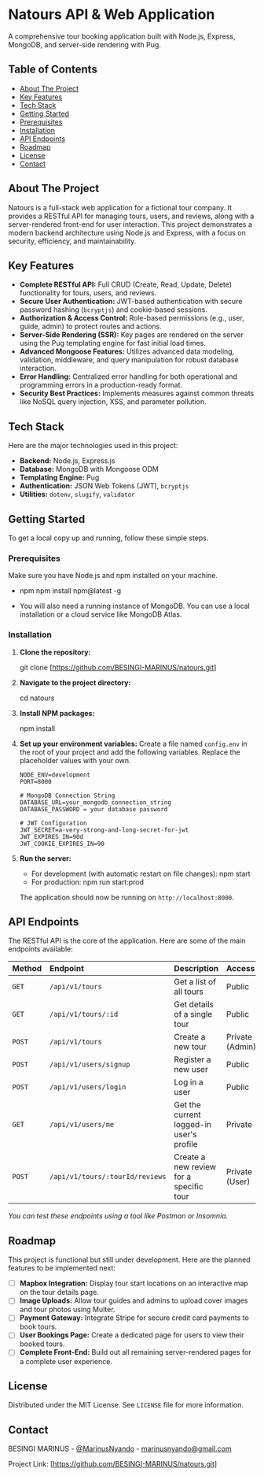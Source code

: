 # Natours API & Web Application

A comprehensive tour booking application built with Node.js, Express, MongoDB, and server-side rendering with Pug.

## Table of Contents

- [About The Project](#about-the-project)
- [Key Features](#key-features)
- [Tech Stack](#tech-stack)
- [Getting Started](#getting-started)
- [Prerequisites](#prerequisites)
- [Installation](#installation)
- [API Endpoints](#api-endpoints)
- [Roadmap](#roadmap)
- [License](#license)
- [Contact](#contact)

## About The Project

Natours is a full-stack web application for a fictional tour company. It provides a RESTful API for managing tours, users, and reviews, along with a server-rendered front-end for user interaction. This project demonstrates a modern backend architecture using Node.js and Express, with a focus on security, efficiency, and maintainability.

## Key Features

- **Complete RESTful API:** Full CRUD (Create, Read, Update, Delete) functionality for tours, users, and reviews.
- **Secure User Authentication:** JWT-based authentication with secure password hashing (`bcryptjs`) and cookie-based sessions.
- **Authorization & Access Control:** Role-based permissions (e.g., user, guide, admin) to protect routes and actions.
- **Server-Side Rendering (SSR):** Key pages are rendered on the server using the Pug templating engine for fast initial load times.
- **Advanced Mongoose Features:** Utilizes advanced data modeling, validation, middleware, and query manipulation for robust database interaction.
- **Error Handling:** Centralized error handling for both operational and programming errors in a production-ready format.
- **Security Best Practices:** Implements measures against common threats like NoSQL query injection, XSS, and parameter pollution.

## Tech Stack

Here are the major technologies used in this project:

- **Backend:** Node.js, Express.js
- **Database:** MongoDB with Mongoose ODM
- **Templating Engine:** Pug
- **Authentication:** JSON Web Tokens (JWT), `bcryptjs`
- **Utilities:** `dotenv`, `slugify`, `validator`

## Getting Started

To get a local copy up and running, follow these simple steps.

### Prerequisites

Make sure you have Node.js and npm installed on your machine.

- npm
  npm install npm@latest -g

- You will also need a running instance of MongoDB. You can use a local installation or a cloud service like MongoDB Atlas.

### Installation

1.  **Clone the repository:**

    git clone [https://github.com/BESINGI-MARINUS/natours.git]

2.  **Navigate to the project directory:**

    cd natours

3.  **Install NPM packages:**

    npm install

4.  **Set up your environment variables:**
    Create a file named `config.env` in the root of your project and add the following variables. Replace the placeholder values with your own.

    ```env
    NODE_ENV=development
    PORT=8000

    # MongoDB Connection String
    DATABASE_URL=your_mongodb_connection_string
    DATABASE_PASSWORD = your database password

    # JWT Configuration
    JWT_SECRET=a-very-strong-and-long-secret-for-jwt
    JWT_EXPIRES_IN=90d
    JWT_COOKIE_EXPIRES_IN=90
    ```

5.  **Run the server:**

    - For development (with automatic restart on file changes):
      npm start
    - For production:
      npm run start:prod

    The application should now be running on `http://localhost:8000`.

## API Endpoints

The RESTful API is the core of the application. Here are some of the main endpoints available:

| Method | Endpoint                        | Description                              | Access          |
| :----- | :------------------------------ | :--------------------------------------- | :-------------- |
| `GET`  | `/api/v1/tours`                 | Get a list of all tours                  | Public          |
| `GET`  | `/api/v1/tours/:id`             | Get details of a single tour             | Public          |
| `POST` | `/api/v1/tours`                 | Create a new tour                        | Private (Admin) |
| `POST` | `/api/v1/users/signup`          | Register a new user                      | Public          |
| `POST` | `/api/v1/users/login`           | Log in a user                            | Public          |
| `GET`  | `/api/v1/users/me`              | Get the current logged-in user's profile | Private         |
| `POST` | `/api/v1/tours/:tourId/reviews` | Create a new review for a specific tour  | Private (User)  |

_You can test these endpoints using a tool like Postman or Insomnia._

## Roadmap

This project is functional but still under development. Here are the planned features to be implemented next:

- [ ] **Mapbox Integration:** Display tour start locations on an interactive map on the tour details page.
- [ ] **Image Uploads:** Allow tour guides and admins to upload cover images and tour photos using Multer.
- [ ] **Payment Gateway:** Integrate Stripe for secure credit card payments to book tours.
- [ ] **User Bookings Page:** Create a dedicated page for users to view their booked tours.
- [ ] **Complete Front-End:** Build out all remaining server-rendered pages for a complete user experience.

## License

Distributed under the MIT License. See `LICENSE` file for more information.

## Contact

BESINGI MARINUS - [@MarinusNyando](https://twitter.com/@MarinusNyando) - marinusnyando@gmail.com

Project Link: [https://github.com/BESINGI-MARINUS/natours.git]
